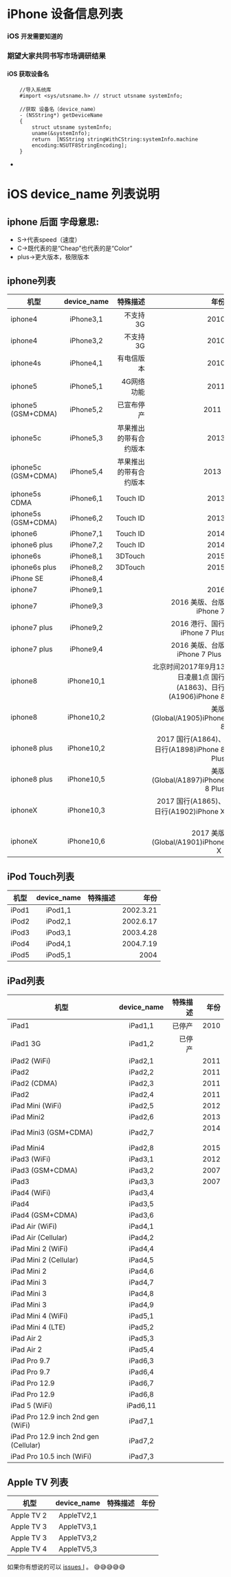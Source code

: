 # iPhone 设备信息列表
### iOS `开发需要知道的`


### 期望大家共同书写市场调研结果


#### iOS 获取设备名

```objc
    //导入系统库
    #import <sys/utsname.h> // struct utsname systemInfo;
    
    //获取 设备名（device_name）
    - (NSString*) getDeviceName
    {
        struct utsname systemInfo;
        uname(&systemInfo);
        return  [NSString stringWithCString:systemInfo.machine
        encoding:NSUTF8StringEncoding];
    }
```

-


iOS device_name 列表说明
======================

iphone 后面 字母意思:
------------------
- S->代表speed（速度）
- C->既代表的是“Cheap”也代表的是“Color”
- plus->更大版本，极限版本

iphone列表
---------

|   机型  |device_name| 特殊描述 |   年份   |
|--------|:--------:| --------:|--------:|
|iphone4 |iPhone3,1 |  不支持3G |  2010   |
|iphone4 |iPhone3,2 |  不支持3G |  2010   |
|iphone4s|iPhone4,1 | 有电信版本 |  2010   |
|iphone5 |iPhone5,1 | 4G网络功能 |  2011   |
|iphone5 (GSM+CDMA) |iPhone5,2 | 已宣布停产 |  2011   |
|iphone5c|iPhone5,3 |苹果推出的带有合约版本|  2013   |
|iphone5c (GSM+CDMA) |iPhone5,4 |苹果推出的带有合约版本|  2013   |
|iphone5s CDMA|iPhone6,1 | Touch ID |  2013   |
|iphone5s (GSM+CDMA)|iPhone6,2 | Touch ID |  2013   |
|iphone6 |iPhone7,1 | Touch ID |  2014   |
|iphone6 plus|iPhone7,2 | Touch ID |  2014   |
|iphone6s |iPhone8,1 | 3DTouch |  2015   |
|iphone6s plus |iPhone8,2 | 3DTouch |  2015   |
|iPhone SE | iPhone8,4 |   |     |
|iphone7 |iPhone9,1 |          |  2016   |
|iphone7 |iPhone9,3 |          |  2016 美版、台版iPhone 7 |
|iphone7 plus |iPhone9,2 |          |  2016 港行、国行iPhone 7 Plus  |
|iphone7 plus |iPhone9,4 |          |  2016 美版、台版iPhone 7 Plus   |
|iphone8 |iPhone10,1 |          |  北京时间2017年9月13日凌晨1点 国行(A1863)、日行(A1906)iPhone 8  |
|iphone8 |iPhone10,2 |          |  美版(Global/A1905)iPhone 8 |
|iphone8 plus |iPhone10,2 |          |  2017 国行(A1864)、日行(A1898)iPhone 8 Plus  |
|iphone8 plus |iPhone10,5 |          | 美版(Global/A1897)iPhone 8 Plus|
|iphoneX |iPhone10,3 |          |  2017 国行(A1865)、日行(A1902)iPhone X   |
|iphoneX |iPhone10,6 |          |  2017 美版(Global/A1901)iPhone X   |


iPod Touch列表
-------------

|   机型  |device_name| 特殊描述  |   年份   |
|--------|:--------:| --------:|--------:|
| iPod1  | iPod1,1  |          |2002.3.21|
| iPod2  | iPod2,1  |          |2002.6.17|
| iPod3  | iPod3,1  |          |2003.4.28|
| iPod4  | iPod4,1  |          |2004.7.19|
| iPod5  | iPod5,1  |          |  2004   |


iPad列表
-------

|   机型  |device_name| 特殊描述  |   年份   |
|--------|:--------:| --------:|--------:|
| iPad1  | iPad1,1  |   已停产  |  2010   |
| iPad1 3G | iPad1,2  |   已停产  |     |
| iPad2 (WiFi) | iPad2,1  |          |  2011   |
| iPad2  | iPad2,2  |          |  2011   |
| iPad2  (CDMA) | iPad2,3  |          |  2011   |
| iPad2  | iPad2,4  |          |  2011   |
|iPad Mini (WiFi)| iPad2,5  |          |  2012   |
|iPad Mini2| iPad2,6  |          |  2013   |
|iPad Mini3 (GSM+CDMA) | iPad2,7  |          |  2014   |
|iPad Mini4| iPad2,8  |          |  2015   |
| iPad3 (WiFi) | iPad3,1  |          |  2012   |
| iPad3 (GSM+CDMA) | iPad3,2  |          |  2007   |
| iPad3  | iPad3,3  |          |  2007   |
| iPad4  (WiFi) | iPad3,4  |          |     |
| iPad4  | iPad3,5  |          |     |
| iPad4 (GSM+CDMA) | iPad3,6  |          |      |
| iPad Air (WiFi) | iPad4,1  |          |      |
| iPad Air (Cellular) | iPad4,2  |          |      |
| iPad Mini 2 (WiFi) | iPad4,4  |          |      |
| iPad Mini 2 (Cellular) | iPad4,5  |          |      |
| iPad Mini 2 | iPad4,6  |          |      |
| iPad Mini 3 | iPad4,7  |          |      |
| iPad Mini 3 | iPad4,8  |          |      |
| iPad Mini 3 | iPad4,9  |          |      |
| iPad Mini 4 (WiFi) | iPad5,1  |          |      |
| iPad Mini 4 (LTE) | iPad5,2  |          |      |
| iPad Air 2 | iPad5,3  |          |      |
| iPad Air 2 | iPad5,4  |          |      |
| iPad Pro 9.7 | iPad6,3  |          |      |
| iPad Pro 9.7 | iPad6,4  |          |      |
| iPad Pro 12.9 | iPad6,7  |          |      |
| iPad Pro 12.9 | iPad6,8  |          |      |
| iPad 5 (WiFi) | iPad6,11  |          |      |
| iPad Pro 12.9 inch 2nd gen (WiFi) | iPad7,1  |          |      |
| iPad Pro 12.9 inch 2nd gen (Cellular) | iPad7,2  |          |      |
| iPad Pro 10.5 inch (WiFi) | iPad7,3  |          |      |


Apple TV 列表
-------

|   机型  |device_name| 特殊描述  |   年份   |
|--------|:--------:| --------:|--------:|
| Apple TV 2  | AppleTV2,1  |     |     |
| Apple TV 3  | AppleTV3,1  |     |     |
| Apple TV 3  | AppleTV3,2  |     |     |
| Apple TV 4  | AppleTV5,3  |     |     |


如果你有想说的可以 [issues I](https://github.com/srxboys/iphoneDevice_List/issues) 。
:sweat_smile::sweat_smile::sweat_smile::sweat_smile::sweat_smile:
